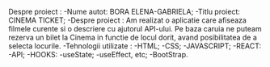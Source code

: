 Despre proiect :
-Nume autot: BORA ELENA-GABRIELA;
-Titlu proiect: CINEMA TICKET;
-Despre proiect : Am realizat o aplicatie care afiseaza filmele curente si o descriere cu ajutorul API-ului. Pe baza caruia ne puteam rezerva un bilet la Cinema in functie de locul dorit,
                 avand posibilitatea de a selecta locurile.
-Tehnologii utilizate : -HTML;
                        -CSS;
                        -JAVASCRIPT;
                        -REACT: -API;
                                -HOOKS: -useState;
                                         -useEffect, etc;
                                -BootStrap. 
       